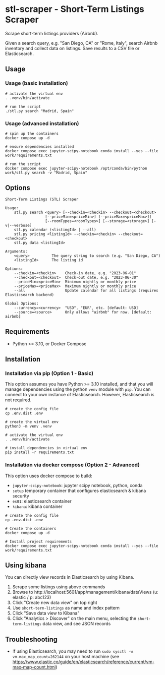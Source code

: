 # stl-scraper - Short-Term Listings Scraper

Scrape short-term listings providers (Airbnb).

Given a search query, e.g. "San Diego, CA" or "Rome, Italy", search Airbnb inventory and collect data on listings. Save
results to a CSV file or Elasticsearch.

## Usage

### Usage (basic installation)

```shell
# activate the virtual env
. .venv/bin/activate

# run the script
./stl.py search "Madrid, Spain"
```

### Usage (advanced installation)
```shell
# spin up the containers
docker compose up -d

# ensure dependencies installed
docker compose exec jupyter-scipy-notebook conda install --yes --file work/requirements.txt

# run the script
docker compose exec jupyter-scipy-notebook /opt/conda/bin/python work/stl.py search -v "Madrid, Spain"
```


## Options

```
Short-Term Listings (STL) Scraper

Usage:
    stl.py search <query> [--checkin=<checkin> --checkout=<checkout> 
                  [--priceMin=<priceMin>] [--priceMax=<priceMax>]] 
                  [--roomTypes=<roomTypes>] [--storage=<storage>] [-v|--verbose]
    stl.py calendar (<listingId> | --all)
    stl.py pricing <listingId> --checkin=<checkin> --checkout=<checkout>
    stl.py data <listingId>

Arguments:
    <query>          The query string to search (e.g. "San Diego, CA")
    <listingId>      The listing id

Options:
    --checkin=<checkin>    Check-in date, e.g. "2023-06-01"
    --checkout=<checkout>  Check-out date, e.g. "2023-06-30"
    --priceMin=<priceMin>  Minimum nightly or monthly price
    --priceMax=<priceMax>  Maximum nightly or monthly price
    --all                  Update calendar for all listings (requires Elasticsearch backend)

Global Options:
    --currency=<currency>  "USD", "EUR", etc. [default: USD]
    --source=<source>      Only allows "airbnb" for now. [default: airbnb]
```

## Requirements

- Python >= 3.10, or Docker Compose

## Installation

### Installation via pip (Option 1 - Basic)

This option assumes you have Python >= 3.10 installed, and that you will manage dependencies using the python `venv` 
module with `pip`. You can connect to your own instance of Elasticsearch. However, Elasticsearch is not required.

```shell
# create the config file
cp .env.dist .env

# create the virtual env
python3 -m venv .venv

# activate the virtual env
. .venv/bin/activate

# install dependencies in virtual env
pip install -r requirements.txt
```

### Installation via docker compose (Option 2 - Advanced)

This option uses docker compose to build:

- `jupyter-scipy-notebook`: jupyter scipy notebook, python, conda
- `setup` temporary container that configures elasticsearch & kibana security
- `es01`: elasticsearch container
- `kibana`: kibana container

```shell
# create the config file
cp .env.dist .env

# Create the containers
docker compose up -d

# Install project requirements
docker compose exec jupyter-scipy-notebook conda install --yes --file work/requirements.txt
```

## Using kibana

You can directly view records in Elasticsearch by using Kibana.

1. Scrape some listings using above commands
2. Browse to http://localhost:5601/app/management/kibana/dataViews (u: elastic / p: abc123)
3. Click "Create new data view" on top right
4. Use `short-term-listings` as name and index pattern
5. Click "Save data view to Kibana"
6. Click "Analytics > Discover" on the main menu, selecting the `short-term-listings` data view, and see JSON records

## Troubleshooting

- If using Elasticsearch, you may need to run `sudo sysctl -w vm.max_map_count=262144` on your host machine (see
  https://www.elastic.co/guide/en/elasticsearch/reference/current/vm-max-map-count.html)
